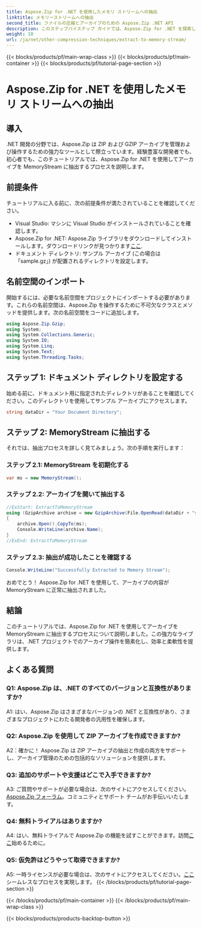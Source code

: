 ```yaml
---
title: Aspose.Zip for .NET を使用したメモリ ストリームへの抽出
linktitle: メモリーストリームへの抽出
second_title: ファイルの圧縮とアーカイブのための Aspose.Zip .NET API
description: このステップバイステップ ガイドでは、Aspose.Zip for .NET を探索して、アーカイブを MemoryStream に簡単に抽出します。 .NET 開発を簡単に強化します。
weight: 10
url: /ja/net/other-compression-techniques/extract-to-memory-stream/
---
```


{{< blocks/products/pf/main-wrap-class >}}
{{< blocks/products/pf/main-container >}}
{{< blocks/products/pf/tutorial-page-section >}}

# Aspose.Zip for .NET を使用したメモリ ストリームへの抽出

## 導入

.NET 開発の分野では、Aspose.Zip は ZIP および GZIP アーカイブを管理および操作するための強力なツールとして際立っています。経験豊富な開発者でも、初心者でも、このチュートリアルでは、Aspose.Zip for .NET を使用してアーカイブを MemoryStream に抽出するプロセスを説明します。

## 前提条件

チュートリアルに入る前に、次の前提条件が満たされていることを確認してください。

- Visual Studio: マシンに Visual Studio がインストールされていることを確認します。
-  Aspose.Zip for .NET: Aspose.Zip ライブラリをダウンロードしてインストールします。ダウンロードリンクが見つかります[ここ](https://releases.aspose.com/zip/net/).
- ドキュメント ディレクトリ: サンプル アーカイブ (この場合は「sample.gz」) が配置されるディレクトリを設定します。

## 名前空間のインポート

開始するには、必要な名前空間をプロジェクトにインポートする必要があります。これらの名前空間は、Aspose.Zip を操作するために不可欠なクラスとメソッドを提供します。次の名前空間をコードに追加します。

```csharp
using Aspose.Zip.Gzip;
using System;
using System.Collections.Generic;
using System.IO;
using System.Linq;
using System.Text;
using System.Threading.Tasks;
```

## ステップ 1: ドキュメント ディレクトリを設定する

始める前に、ドキュメント用に指定されたディレクトリがあることを確認してください。このディレクトリを使用してサンプル アーカイブにアクセスします。

```csharp
string dataDir = "Your Document Directory";
```

## ステップ 2: MemoryStream に抽出する

それでは、抽出プロセスを詳しく見てみましょう。次の手順を実行します：

### ステップ 2.1: MemoryStream を初期化する

```csharp
var ms = new MemoryStream();
```

### ステップ 2.2: アーカイブを開いて抽出する

```csharp
//ExStart: ExtractToMemoryStream
using (GzipArchive archive = new GzipArchive(File.OpenRead(dataDir + "sample.gz")))
{
    archive.Open().CopyTo(ms);
    Console.WriteLine(archive.Name);
}
//ExEnd: ExtractToMemoryStream
```

### ステップ 2.3: 抽出が成功したことを確認する

```csharp
Console.WriteLine("Successfully Extracted to Memory Stream");
```

おめでとう！ Aspose.Zip for .NET を使用して、アーカイブの内容が MemoryStream に正常に抽出されました。

## 結論

このチュートリアルでは、Aspose.Zip for .NET を使用してアーカイブを MemoryStream に抽出するプロセスについて説明しました。この強力なライブラリは、.NET プロジェクトでのアーカイブ操作を簡素化し、効率と柔軟性を提供します。

## よくある質問

### Q1: Aspose.Zip は、.NET のすべてのバージョンと互換性がありますか?

A1: はい、Aspose.Zip はさまざまなバージョンの .NET と互換性があり、さまざまなプロジェクトにわたる開発者の汎用性を確保します。

### Q2: Aspose.Zip を使用して ZIP アーカイブを作成できますか?

A2：確かに！ Aspose.Zip は ZIP アーカイブの抽出と作成の両方をサポートし、アーカイブ管理のための包括的なソリューションを提供します。

### Q3: 追加のサポートや支援はどこで入手できますか?

 A3: ご質問やサポートが必要な場合は、次のサイトにアクセスしてください。[Aspose.Zip フォーラム](https://forum.aspose.com/c/zip/37)。コミュニティとサポート チームがお手伝いいたします。

### Q4: 無料トライアルはありますか?

 A4: はい、無料トライアルで Aspose.Zip の機能を試すことができます。訪問[ここ](https://releases.aspose.com/)始めるために。

### Q5: 仮免許はどうやって取得できますか?

 A5: 一時ライセンスが必要な場合は、次のサイトにアクセスしてください。[ここ](https://purchase.aspose.com/temporary-license/)シームレスなプロセスを実現します。
{{< /blocks/products/pf/tutorial-page-section >}}

{{< /blocks/products/pf/main-container >}}
{{< /blocks/products/pf/main-wrap-class >}}

{{< blocks/products/products-backtop-button >}}
